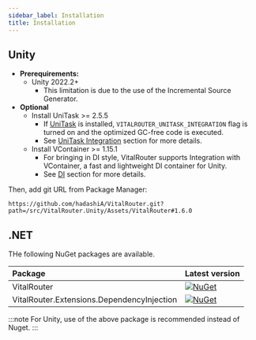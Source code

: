 ```yaml
---
sidebar_label: Installation
title: Installation
---
```


## Unity

- **Prerequirements:**
  - Unity 2022.2+
    - This limitation is due to the use of the Incremental Source Generator.
- **Optional** 
  - Install UniTask >= 2.5.5
    - If [UniTask](https://github.com/Cysharp/UniTask) is installed, `VITALROUTER_UNITASK_INTEGRATION` flag is turned on and the optimized GC-free code is executed.
    - See [UniTask Integration](../extensions/unitask) section for more details. 
  - Install VContainer >= 1.15.1
    - For bringing in DI style, VitalRouter supports Integration with VContainer, a fast and lightweight DI container for Unity.
    - See [DI](../di/vcontainer) section for more details. 

Then, add git URL from Package Manager:

```
https://github.com/hadashiA/VitalRouter.git?path=/src/VitalRouter.Unity/Assets/VitalRouter#1.6.0
```

## .NET

THe following NuGet packages are available.

| Package | Latest version |
|:------------ |:----------- |
| VitalRouter | [![NuGet](https://img.shields.io/nuget/v/VitalRouter)](https://www.nuget.org/packages/VitalRouter) | 
| VitalRouter.Extensions.DependencyInjection | [![NuGet](https://img.shields.io/nuget/v/VitalRouter.Extensions.DependencyInjection)](https://www.nuget.org/packages/VitalRouter.Extensions.DependencyInjection) | 

:::note
For Unity, use of the above package is recommended instead of Nuget.
:::

